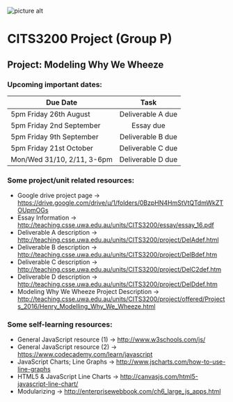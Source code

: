 ![picture alt](http://static.weboffice.uwa.edu.au/visualid/core-rebrand/img/uwacrest/uwacrest-blue.svg "Title is optional")
# CITS3200 Project (Group P)
## Project: Modeling Why We Wheeze

### Upcoming important dates:
| Due Date                    | Task              |
| -------------               |:-------------:    |
| 5pm Friday 26th August      | Deliverable A due |
| 5pm Friday 2nd September    | Essay due         |
| 5pm Friday 9th September    | Deliverable B due |
| 5pm Friday 21st October     | Deliverable C due |
| Mon/Wed 31/10, 2/11, 3-6pm  | Deliverable D due |

### Some project/unit related resources:
  - Google drive project page -> https://drive.google.com/drive/u/1/folders/0BzpHN4HmStVtQTdmWkZTOUpmOGs
  - Essay Information -> http://teaching.csse.uwa.edu.au/units/CITS3200/essay/essay_16.pdf
  - Deliverable A description -> http://teaching.csse.uwa.edu.au/units/CITS3200/project/DelAdef.html
  - Deliverable B description -> http://teaching.csse.uwa.edu.au/units/CITS3200/project/DelBdef.htm
  - Deliverable C description -> http://teaching.csse.uwa.edu.au/units/CITS3200/project/DelC2def.htm
  - Deliverable D description -> http://teaching.csse.uwa.edu.au/units/CITS3200/project/DelDdef.htm
  - Modeling Why We Wheeze Project Description -> http://teaching.csse.uwa.edu.au/units/CITS3200/project/offered/Projects_2016/Henry_Modelling_Why_We_Wheeze.html

### Some self-learning resources:
  - General JavaScript resource (1) -> http://www.w3schools.com/js/
  - General JavaScript resource (2) -> https://www.codecademy.com/learn/javascript
  - JavaScript Charts; Line Graphs -> http://www.jscharts.com/how-to-use-line-graphs
  - HTML5 & JavaScript Line Charts -> http://canvasjs.com/html5-javascript-line-chart/
  - Modularizing -> http://enterprisewebbook.com/ch6_large_js_apps.html
